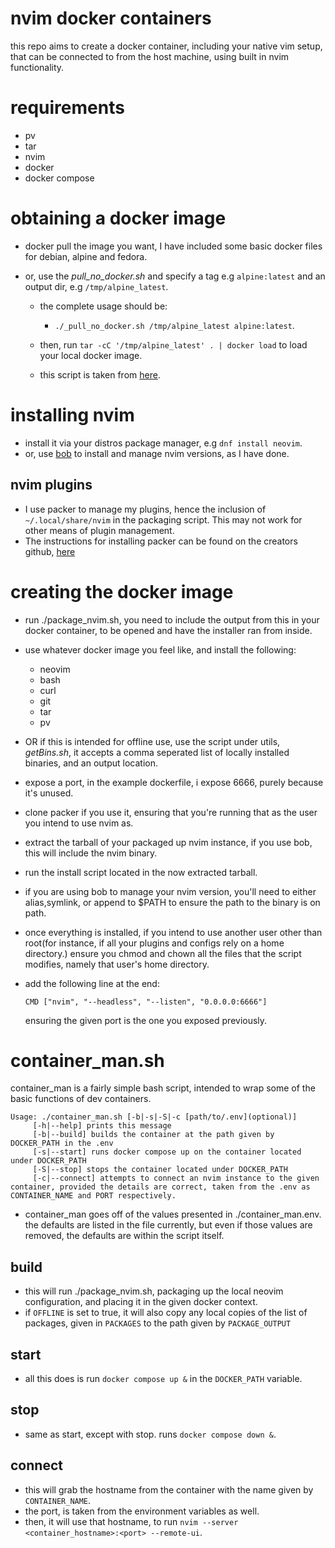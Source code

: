# nvim docker containers

this repo aims to create a docker container, including your native vim setup,
that can be connected to from the host machine, using built in nvim functionality.

# requirements
- pv
- tar
- nvim
- docker
- docker compose

# obtaining a docker image
- docker pull the image you want, I have included some basic docker files for debian, alpine and fedora.
- or, use the _pull_no_docker.sh_ and specify a tag e.g ```alpine:latest``` and an output dir, e.g ```/tmp/alpine_latest```.

    - the complete usage should be:
        - ```./_pull_no_docker.sh /tmp/alpine_latest alpine:latest```.

    - then, run ```tar -cC '/tmp/alpine_latest' . | docker load``` to load your local docker image.
    - this script is taken from [here](https://raw.githubusercontent.com/moby/moby/master/contrib/download-frozen-image-v2.sh).

# installing nvim
- install it via your distros package manager, e.g ```dnf install neovim```.
- or, use [bob](https://github.com/MordechaiHadad/bob) to install and manage nvim versions, as I have done.

## nvim plugins
- I use packer to manage my plugins, hence the inclusion of ```~/.local/share/nvim``` in the packaging script. This may not work for other means of plugin management.
- The instructions for installing packer can be found on the creators github, [here](https://github.com/wbthomason/packer.nvim)

# creating the docker image
- run ./package_nvim.sh, you need to include the output from this in your docker container, to be opened and have the installer ran from inside.
- use whatever docker image you feel like, and install the following:
    - neovim
    - bash
    - curl
    - git
    - tar
    - pv
- OR if this is intended for offline use, use the script under utils, _getBins.sh_, it accepts a comma seperated list of locally installed binaries, and an output location.

- expose a port, in the example dockerfile, i expose 6666, purely because it's unused.
- clone packer if you use it, ensuring that you're running that as the user you intend to use nvim as.
- extract the tarball of your packaged up nvim instance, if you use bob, this will include the nvim binary.
- run the install script located in the now extracted tarball.
- if you are using bob to manage your nvim version, you'll need to either alias,symlink, or append to $PATH to ensure the path to the binary is on path.
- once everything is installed, if you intend to use another user other than root(for instance, if all your plugins and configs rely on a home directory.) ensure you chmod and chown all the files that the script modifies, namely that user's home directory.
- add the following line at the end:

    ```CMD ["nvim", "--headless", "--listen", "0.0.0.0:6666"]```

    ensuring the given port is the one you exposed previously.



# container_man.sh
container_man is a fairly simple bash script, intended to wrap some of the basic functions of dev containers.

```
Usage: ./container_man.sh [-b|-s|-S|-c [path/to/.env](optional)]
     [-h|--help] prints this message
     [-b|--build] builds the container at the path given by DOCKER_PATH in the .env
     [-s|--start] runs docker compose up on the container located under DOCKER_PATH
     [-S|--stop] stops the container located under DOCKER_PATH
     [-c|--connect] attempts to connect an nvim instance to the given container, provided the details are correct, taken from the .env as CONTAINER_NAME and PORT respectively.
```
- container_man goes off of the values presented in ./container_man.env. the defaults are listed in the file currently,
but even if those values are removed, the defaults are within the script itself.
## build
- this will run ./package_nvim.sh, packaging up the local neovim configuration, and placing it in the given docker context.
- if ```OFFLINE``` is set to true, it will also copy any local copies of the list of packages, given in ```PACKAGES``` to the path given by ```PACKAGE_OUTPUT```
## start
- all this does is run ```docker compose up &``` in the ```DOCKER_PATH``` variable.
## stop
- same as start, except with stop. runs ```docker compose down &```.
## connect
- this will grab the hostname from the container with the name given by ```CONTAINER_NAME```.
- the port, is taken from the environment variables as well.
- then, it will use that hostname, to run ```nvim --server <container_hostname>:<port> --remote-ui```.
